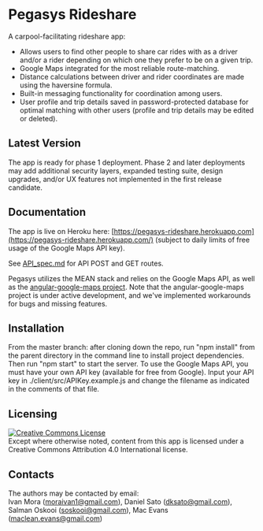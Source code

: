 # Pegasys Rideshare

A carpool-facilitating rideshare app:

* Allows users to find other people to share car rides with as a driver and/or a rider depending on which one they prefer to be on a given trip.
* Google Maps integrated for the most reliable route-matching.
* Distance calculations between driver and rider coordinates are made using the haversine formula. 
* Built-in messaging functionality for coordination among users.
* User profile and trip details saved in password-protected database for optimal matching with other users (profile and trip details may be edited or deleted).

## Latest Version

The app is ready for phase 1 deployment. Phase 2 and later deployments may add additional security layers, expanded testing suite, design upgrades, and/or UX features not implemented in the first release candidate.

## Documentation

The app is live on Heroku here: [https://pegasys-rideshare.herokuapp.com](https://pegasys-rideshare.herokuapp.com/) (subject to daily limits of free usage of the Google Maps API key).

See [API_spec.md](https://github.com/pegasys-rideshare/pegasys/blob/master/API_spec.md) for API POST and GET routes.

Pegasys utilizes the MEAN stack and relies on the Google Maps API, as well as the [angular-google-maps project](https://angular-ui.github.io/angular-google-maps/#!/). Note that the angular-google-maps project is under active development, and we've implemented workarounds for bugs and missing features.

## Installation

From the master branch: after cloning down the repo, run "npm install" from the parent directory in the command line to install project dependencies. Then run "npm start" to start the server. To use the Google Maps API, you must have your own API key (available for free from Google). Input your API key in ./client/src/APIKey.example.js and change the filename as indicated in the comments of that file.

## Licensing

<a rel="license" href="http://creativecommons.org/licenses/by-nc-sa/4.0/"><img alt="Creative Commons License" style="border-width:0" src="https://i.creativecommons.org/l/by-nc-sa/4.0/88x31.png" /></a></br>Except where otherwise noted, content from this app is licensed under a Creative Commons Attribution 4.0 International license.

## Contacts

The authors may be contacted by email:</br>
Ivan Mora ([moraivan1@gmail.com](mailto:moraivan1@gmail.com)), Daniel Sato ([dksato@gmail.com](mailto:dksato@gmail.com)), Salman Oskooi ([soskooi@gmail.com](mailto:soskooi@gmail.com)), Mac Evans ([maclean.evans@gmail.com](mailto:maclean.evans@gmail.com))
